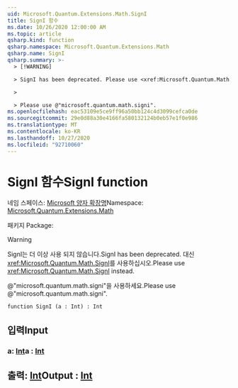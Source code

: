 ```yaml
---
uid: Microsoft.Quantum.Extensions.Math.SignI
title: SignI 함수
ms.date: 10/26/2020 12:00:00 AM
ms.topic: article
qsharp.kind: function
qsharp.namespace: Microsoft.Quantum.Extensions.Math
qsharp.name: SignI
qsharp.summary: >-
  > [!WARNING]

  > SignI has been deprecated. Please use <xref:Microsoft.Quantum.Math.SignI> instead.

  >

  > Please use @"microsoft.quantum.math.signi".
ms.openlocfilehash: eac53109e5ce9ff96a50bb124c4d3099cefca0de
ms.sourcegitcommit: 29e0d88a30e4166fa580132124b0eb57e1f0e986
ms.translationtype: MT
ms.contentlocale: ko-KR
ms.lasthandoff: 10/27/2020
ms.locfileid: "92710060"
---
```

# <a name="signi-function"></a><span data-ttu-id="34ce0-102">SignI 함수</span><span class="sxs-lookup"><span data-stu-id="34ce0-102">SignI function</span></span>

<span data-ttu-id="34ce0-103">네임 스페이스: [Microsoft 양자 확장명](xref:Microsoft.Quantum.Extensions.Math)</span><span class="sxs-lookup"><span data-stu-id="34ce0-103">Namespace: [Microsoft.Quantum.Extensions.Math](xref:Microsoft.Quantum.Extensions.Math)</span></span>

<span data-ttu-id="34ce0-104">패키지 [](https://nuget.org/packages/)</span><span class="sxs-lookup"><span data-stu-id="34ce0-104">Package: [](https://nuget.org/packages/)</span></span>


> [!WARNING]
> <span data-ttu-id="34ce0-105">SignI는 더 이상 사용 되지 않습니다.</span><span class="sxs-lookup"><span data-stu-id="34ce0-105">SignI has been deprecated.</span></span> <span data-ttu-id="34ce0-106">대신 <xref:Microsoft.Quantum.Math.SignI>를 사용하십시오.</span><span class="sxs-lookup"><span data-stu-id="34ce0-106">Please use <xref:Microsoft.Quantum.Math.SignI> instead.</span></span>
>
> <span data-ttu-id="34ce0-107">@"microsoft.quantum.math.signi"을 사용하세요.</span><span class="sxs-lookup"><span data-stu-id="34ce0-107">Please use @"microsoft.quantum.math.signi".</span></span>



```qsharp
function SignI (a : Int) : Int
```


## <a name="input"></a><span data-ttu-id="34ce0-108">입력</span><span class="sxs-lookup"><span data-stu-id="34ce0-108">Input</span></span>

### <a name="a--int"></a><span data-ttu-id="34ce0-109">a: [Int](xref:microsoft.quantum.lang-ref.int)</span><span class="sxs-lookup"><span data-stu-id="34ce0-109">a : [Int](xref:microsoft.quantum.lang-ref.int)</span></span>





## <a name="output--int"></a><span data-ttu-id="34ce0-110">출력: [Int](xref:microsoft.quantum.lang-ref.int)</span><span class="sxs-lookup"><span data-stu-id="34ce0-110">Output : [Int](xref:microsoft.quantum.lang-ref.int)</span></span>

